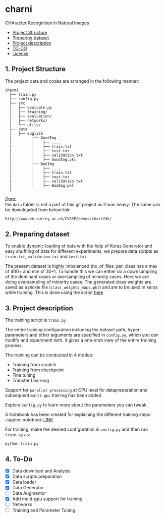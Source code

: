 # charni
CHAracter Recognition in Natural Images

- [Project Structure](#proj-struc)
- [Preparing dataset](#preparing-dataset)
- [Project description](#proj-des)
- [TO-DO](#to-do)
- [License](#license)


<a name="proj-struc"></a>
## 1. Project Structure

The project data and codes are arranged in the following manner:

```
charni
  ├── train.py
  ├── config.py
  ├── src  
  |   ├── evaluate.py
  |   ├── training/
  |   ├── evaluation/
  |   ├── networks/   
  |   └── utils/
  ├── data
  |   ├── English
  |         ├── GoodImg
  |         |    ├── ....
  |         |    ├── train.txt
  |         |    ├── test.txt
  |         |    ├── validation.txt
  |         |    ├── GoodImg.pkl
  |         ├── BadImg
  |         |    ├── ....
  |         |    ├── train.txt
  |         |    ├── test.txt
  |         |    ├── validation.txt
  |         |    ├── BadImg.pkl
  |  
```

_Data_: <br>
the `data` folder is not a part of this git project as it was heavy. The same can be downloaded from below link:

```sh
http://www.ee.surrey.ac.uk/CVSSP/demos/chars74k/
```

<a name="preparing-dataset"></a>
## 2. Preparing dataset
To enable dynamic loading of data with the help of Keras Generator and easy shuffling of data for different experiments, we prepare data scripts as `train.txt`, `validation.txt` and `test.txt`.

The present dataset is highly imbalanced (no_of_files_per_class has a max of 400+ and min of 30+). To handle this we can either do a downsampling of the dominant cases or oversampling of minority cases. Here we are doing oversampling of minority cases. The generated class weights are saved as a pickle file (`class_weights_maps.pkl`) and are to be used in keras while training. This is done using the script [here](./src/utils/test_train_split.py)

<a name="proj-des"></a>
## 3. Project description
The training script is `train.py` <br>

The entire training configuration including the dataset path, hyper-parameters and other arguments are specified in `config.py`, which you can modify and experiment with. It gives a one-shot view of the entire training process. <br>

The training can be conducted in 4 modes:
 - Training from scratch
 - Training from checkpoint
 - Fine tuning
 - Transfer Learning

Support for `parallel processing` at CPU level for datapreparation and subsequent `multi-gpu` training has been added.

Explore `config.py` to learn more about the parameters you can tweak.

A Notebook has been created for explaining the different training steps: <br>
Jupyter-notebook [LINK](./notebook/training.ipynb)

For training, make the desired configuration in `config.py` and then run `train.py` as:

```
python train.py
```

<a name="to-do"></a>
## 4. To-Do

- [x] Data download and Analysis
- [x] Data scripts preparation
- [x] Data loader
- [x] Data Generator
- [ ] Data Augmentor
- [x] Add multi-gpu support for training
- [ ] Networks
- [ ] Training and Parameter Tuning
